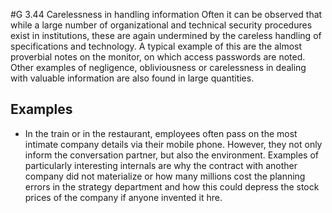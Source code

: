 #G 3.44 Carelessness in handling information
Often it can be observed that while a large number of organizational and technical security procedures exist in institutions, these are again undermined by the careless handling of specifications and technology. A typical example of this are the almost proverbial notes on the monitor, on which access passwords are noted. Other examples of negligence, obliviousness or carelessness in dealing with valuable information are also found in large quantities.



## Examples 
* In the train or in the restaurant, employees often pass on the most intimate company details via their mobile phone. However, they not only inform the conversation partner, but also the environment. Examples of particularly interesting internals are why the contract with another company did not materialize or how many millions cost the planning errors in the strategy department and how this could depress the stock prices of the company if anyone invented it hre.




